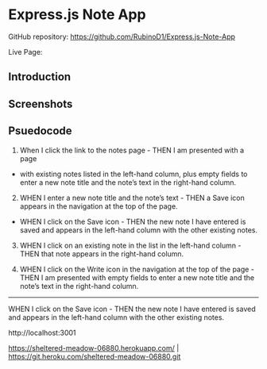 # Express.js Note App

GitHub repository: https://github.com/RubinoD1/Express.js-Note-App

Live Page: 

## Introduction 

## Screenshots 

## Psuedocode 

1) When I click the link to the notes page - THEN I am presented with a page 

- with existing notes listed in the left-hand column, plus empty fields to enter a new note title and the note’s text in the right-hand column.

2) WHEN I enter a new note title and the note’s text - THEN a Save icon appears in the navigation at the top of the page.

- WHEN I click on the Save icon - THEN the new note I have entered is saved and appears in the left-hand column with the other existing notes.

3) WHEN I click on an existing note in the list in the left-hand column - THEN that note appears in the right-hand column.

4) WHEN I click on the Write icon in the navigation at the top of the page - THEN I am presented with empty fields to enter a new note title and the note’s text in the right-hand column. 

--------------
WHEN I click on the Save icon - THEN the new note I have entered is saved and appears in the left-hand column with the other existing notes.

http://localhost:3001

https://sheltered-meadow-06880.herokuapp.com/ | https://git.heroku.com/sheltered-meadow-06880.git

